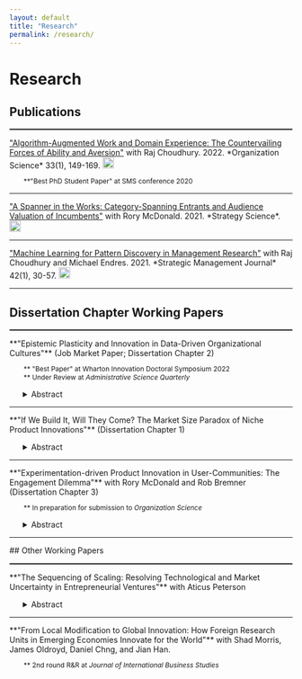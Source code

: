 ```yaml
---
layout: default
title: "Research"
permalink: /research/
---
```

# Research

## Publications
<hr style="border:1px solid gray">  
<a href="https://pubsonline.informs.org/doi/abs/10.1287/orsc.2021.1554" target="_blank">"Algorithm-Augmented Work and Domain Experience: The Countervailing Forces of Ability and Aversion"</a> with Raj Choudhury. 2022. *Organization Science* 33(1), 149-169.  <a href="https://ryanthomasallen.github.io/Allen_Choudhury_2022.pdf" title="Algorithm-Augmented Work and Domain Experience: The Countervailing Forces of Ability and Aversion" target="_blank"><img src="https://user-images.githubusercontent.com/15790129/169068227-aa207b63-20db-4c76-8cc1-bdb0c5f4bc26.jpg" alt="Algorithm-Augmented Work and Domain Experience: The Countervailing Forces of Ability and Aversion PDF link" style="height: 20px; width: 20px"></a><br>  
<p style="margin-left:5%;font-size:85%;">**"Best PhD Student Paper" at SMS conference 2020</p>  
<hr style="border:none;height:1px;">  
<a href="https://pubsonline.informs.org/doi/abs/10.1287/stsc.2021.0130" target="_blank">"A Spanner in the Works: Category-Spanning Entrants and Audience Valuation of Incumbents"</a> with Rory McDonald. 2021. *Strategy Science*. <a href="https://ryanthomasallen.github.io/McDonald_Allen_2021.pdf" title="A Spanner in the Works: Category-Spanning Entrants and Audience Valuation of Incumbents" target="_blank"><img src="https://user-images.githubusercontent.com/15790129/169068227-aa207b63-20db-4c76-8cc1-bdb0c5f4bc26.jpg" alt="A Spanner in the Works: Category-Spanning Entrants and Audience Valuation of Incumbents PDF link" style="height: 20px; width: 20px"></a><br>
<hr style="border:none;height:1px;">  
<a href="https://onlinelibrary.wiley.com/doi/abs/10.1002/smj.3215" target="_blank">"Machine Learning for Pattern Discovery in Management Research"</a> with Raj Choudhury and Michael Endres. 2021. *Strategic Management Journal* 42(1), 30-57. <a href="https://ryanthomasallen.github.io/Choudhury_Allen_Endres_2021.pdf" title="Machine Learning for Pattern Discovery in Management Research" target="_blank"><img src="https://user-images.githubusercontent.com/15790129/169068227-aa207b63-20db-4c76-8cc1-bdb0c5f4bc26.jpg" alt="Machine Learning for Pattern Discovery in Management Research PDF link" style="height: 20px; width: 20px"></a><br>  
<hr style="border:none;height:1px;">

## Dissertation Chapter Working Papers
<hr style="border:1px solid gray">  
**"Epistemic Plasticity and Innovation in Data-Driven Organizational Cultures"** (Job Market Paper; Dissertation Chapter 2)  
<p style="margin-left:5%;font-size:85%;">
  ** "Best Paper" at Wharton Innovation Doctoral Symposium 2022<br>
  ** Under Review at <i>Administrative Science Quarterly</i>
</p>
<ul>
<details><summary>Abstract</summary>A long tradition in innovation research asserts that data-driven organizations excel at incremental innovation, but allocate resources away from less-measurable breakthrough innovations. Questioning this premise, I distinguish the magnitude of an organization’s use of quantitative analysis from the epistemic plasticity of its organizational culture (the extent to which members use different kinds of analyses). I argue that organizations using more quantitative analysis will actually produce more breakthrough innovations—provided that their cultures are plastic enough to use qualitative analysis liberally as well. To test my theory, I measure innovation performance using product-level sales and attribute data for over 3,500 consumer product launches from 61 organizations between 2010 and 2016; I measure use of qualitative and quantitative analyses using natural language processing on employee résumés. I find that increased reliance on quantitative analysis decreases innovation performance when qualitative analysis is low, and, conversely, increases when qualitative analysis is high. Additional analyses show that this relationship is particularly strong for novel products, and in markets characterized by high uncertainty. I also explore antecedents: management fads, not organizational learning, appear to account for excessively data-driven cultures. The paper contributes to organizational theories of innovation, and to research linking organizational culture to strategic performance.</details>
</ul>
<hr style="border:none;height:1px;">  
**"If We Build It, Will They Come? The Market Size Paradox of Niche Product Innovations"** (Dissertation Chapter 1)
<ul>
<details><summary>Abstract</summary>Are relatively niche product innovations—innovations that initially appeal to relatively narrow market segments—more likely to achieve commercial success?  Despite a great deal of academic and practitioner interest in the question, there is very little systematic evidence of the link between niche market entry and commercial performance of innovations from a demand-side perspective. Drawing from research on strategy and innovation diffusion, I hypothesize that niche market entry will positively impact a new innovation’s commercial performance, but only when when a high proportion of initial customers are “tastemaker” early adopters, and when market incumbents enjoy high market power. Tests on an archival dataset of over 11,000 product innovations in the CPG sector from 2006-2019 support my hypotheses. These findings contribute theoretically to research on strategy and innovation diffusion, and imply a “market size paradox”: innovations that initially appeal to relatively narrow market niches (as opposed to broad appeal) tend to achieve greater commercial success. Thus prior to launch, many innovations with the most potential for commercial success may systematically appear to have small potential market sizes according to many traditional market-sizing techniques.</details>
</ul>
<hr style="border:none;height:1px;">  
**"Experimentation-driven Product Innovation in User-Communities: The Engagement Dilemma"** with Rory McDonald and Rob Bremner (Dissertation Chapter 3)  
<p style="margin-left:5%;font-size:85%;">** In preparation for submission to <i>Organization Science</i></p>
<ul>
<details><summary>Abstract</summary>This study investigates experimentation-driven product innovation in user communities. Prior research has largely focused on the innovation benefits of leveraging users and user communities as an experimentation resource. In this paper, we posit that reaping the innovation-related benefits of experimentation is contingent upon the degree to which the community provides an unbiased representation of the broader market. Using longitudinal and interview data on experimental PC game development, we find that adapting games in response to community feedback increases games’ commercial performance on average, unless the game’s user community is concentrated in a narrow market segment. Such narrowly concentrated niche communities give signals of market demand that, when incorporated into the game, can decrease the game’s appeal to broader audiences. However, responding to the feedback from such concentrated communities is necessary to maintain and grow the user community. Jointly, our theory and results suggest that firms involved in experimentation-driven product innovation with user communities face an engagement dilemma: incorporating feedback from engaged niche communities has the potential to mislead innovation efforts, but ignoring that feedback may stunt the development of the community resource.</details>
</ul>
<hr style="border:none;height:1px;"> 
## Other Working Papers
<hr style="border:1px solid gray">  
**"The Sequencing of Scaling: Resolving Technological and Market Uncertainty in Entrepreneurial Ventures"** with Aticus Peterson   
<ul>
<details><summary>Abstract</summary>We study how the sequencing of resolving market vs. technical uncertainty affects a startup’s likelihood of successfully scaling. In a quantitative study of almost 2,000 entrepreneurial ventures in the B2B SaaS industry, we find that the most successful ventures balance the growth of the sales department (a proxy for resolving market uncertainty) with the growth of the engineering team (a proxy for resolving technical uncertainty). Ventures that quickly expand the sales team without expanding the engineering team quickly achieve growth, but reach a growth ceiling as they are locked into their initial market with a poorly performing product. Meanwhile, ventures that only expand the engineering team risk resolving the wrong technical problems and thereby never growing at all.</details>
</ul>
<hr style="border:none;height:1px;">  
**"From Local Modification to Global Innovation: How Foreign Research Units in Emerging Economies Innovate for the World"** with Shad Morris, James Oldroyd, Daniel Chng, and Jian Han.  
<p style="margin-left:5%;font-size:85%;">** 2nd round R&R at <i>Journal of International Business Studies</i></p>
